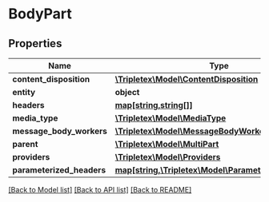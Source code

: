 # BodyPart

## Properties
Name | Type | Description | Notes
------------ | ------------- | ------------- | -------------
**content_disposition** | [**\Tripletex\Model\ContentDisposition**](ContentDisposition.md) |  | [optional] 
**entity** | **object** |  | [optional] 
**headers** | [**map[string,string[]]**](array.md) |  | [optional] 
**media_type** | [**\Tripletex\Model\MediaType**](MediaType.md) |  | [optional] 
**message_body_workers** | [**\Tripletex\Model\MessageBodyWorkers**](MessageBodyWorkers.md) |  | [optional] 
**parent** | [**\Tripletex\Model\MultiPart**](MultiPart.md) |  | [optional] 
**providers** | [**\Tripletex\Model\Providers**](Providers.md) |  | [optional] 
**parameterized_headers** | [**map[string,\Tripletex\Model\ParameterizedHeader[]]**](array.md) |  | [optional] 

[[Back to Model list]](../../README.md#documentation-for-models) [[Back to API list]](../../README.md#documentation-for-api-endpoints) [[Back to README]](../../README.md)

